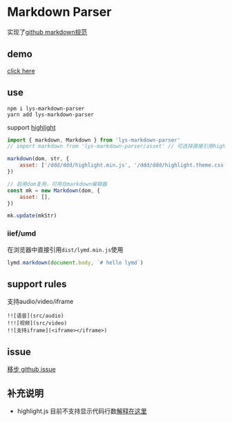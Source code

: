 # Markdown Parser
实现了[github markdown规范](https://guides.github.com/features/mastering-markdown/)

## demo
[click here](https://lingyansi.github.io/markdown-parser/test/)

## use
```
npm i lys-markdown-parser
yarn add lys-markdown-parser
```

support [highlight](https://github.com/isagalaev/highlight.js)

```js
import { markdown, Markdown } from 'lys-markdown-parser'
// import markdown from 'lys-markdown-parser/asset' // 可选择直接引用highlight静态资源

markdown(dom, str, {
    asset: ['/ddd/ddd/highlight.min.js', '/ddd/ddd/highlight.theme.css'], // 可以传入highlight的相关js/css资源
})

// 启用dom复用，可用在markdown编辑器
const mk = new Markdown(dom, {
    asset: [],
})

mk.update(mkStr)
```

### iief/umd
在浏览器中直接引用`dist/lymd.min.js`使用
```js
lymd.markdown(document.body, `# hello lymd`)
```

## support rules
支持audio/video/iframe
```
!![语音](src/audio)
!!![视频](src/video)
!![支持iframe](<iframe></iframe>)
```

## issue
[移步 github issue](https://github.com/LingYanSi/markdown-parser/issues)

## 补充说明
- highlight.js 目前不支持显示代码行数[解释在这里](https://highlightjs.readthedocs.io/en/latest/line-numbers.html)
